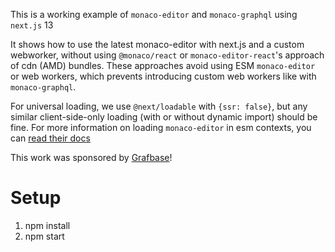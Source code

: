 This is a working example of `monaco-editor` and `monaco-graphql` using
`next.js` 13

It shows how to use the latest monaco-editor with next.js and a custom
webworker, without using `@monaco/react` or `monaco-editor-react`'s approach of
cdn (AMD) bundles. These approaches avoid using ESM `monaco-editor` or web
workers, which prevents introducing custom web workers like with
`monaco-graphql`.

For universal loading, we use `@next/loadable` with `{ssr: false}`, but any
similar client-side-only loading (with or without dynamic import) should be
fine. For more information on loading `monaco-editor` in esm contexts, you can
[read their docs](https://github.com/microsoft/monaco-editor/blob/main/docs/integrate-esm.md)

This work was sponsored by [Grafbase](https://grafbase.com/)!

# Setup

1. npm install
1. npm start
